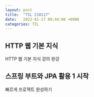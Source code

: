 ```yaml
---
layout: post
title:  "TIL 210117"
date:   2022-01-17 00:44:00 +0900
categories: TIL
---
```


## HTTP 웹 기본 지식
HTTP 웹 기본 지식 강의 완강

## 스프링 부트와 JPA 활용 1 시작
빠르게 프로젝트 완성하기


